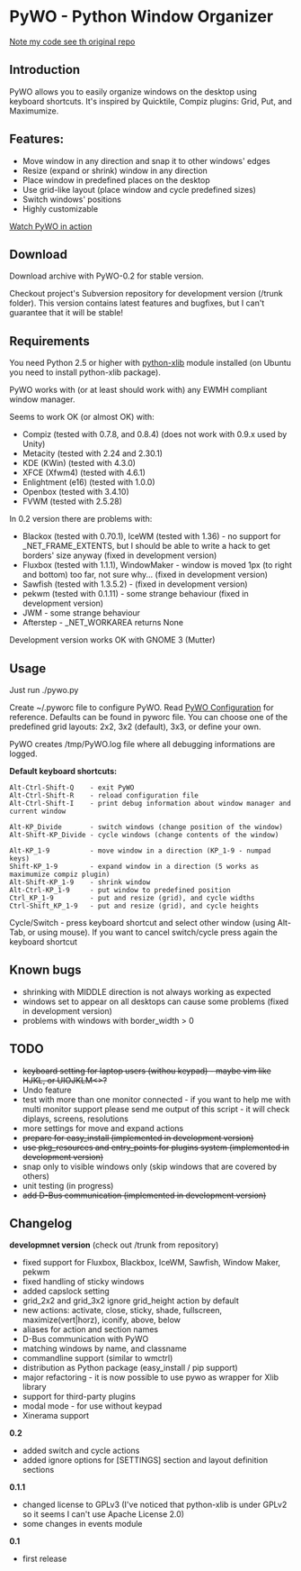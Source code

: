 PyWO - Python Window Organizer
===========

[Note my code see th original repo](https://code.google.com/p/pywo/)


Introduction
------------
PyWO allows you to easily organize windows on the desktop using keyboard shortcuts. It's inspired by Quicktile, Compiz plugins: Grid, Put, and Maximumize.

Features:
-----------
* Move window in any direction and snap it to other windows' edges
* Resize (expand or shrink) window in any direction
* Place window in predefined places on the desktop
* Use grid-like layout (place window and cycle predefined sizes)
* Switch windows' positions
* Highly customizable

[Watch PyWO in action]( https://code.google.com/p/pywo/wiki/PywoInAction)

Download
-------------
Download archive with PyWO-0.2 for stable version.

Checkout project's Subversion repository for development version (/trunk folder). This version contains latest features and bugfixes, but I can't guarantee that it will be stable!

Requirements
------------
You need Python 2.5 or higher with [python-xlib](http://python-xlib.sourceforge.net/) module installed (on Ubuntu you need to install python-xlib package).

PyWO works with (or at least should work with) any EWMH compliant window manager.

Seems to work OK (or almost OK) with:

* Compiz (tested with 0.7.8, and 0.8.4) (does not work with 0.9.x used by Unity)
* Metacity (tested with 2.24 and 2.30.1)
* KDE (KWin) (tested with 4.3.0)
* XFCE (Xfwm4) (tested with 4.6.1)
* Enlightment (e16) (tested with 1.0.0)
* Openbox (tested with 3.4.10)
* FVWM (tested with 2.5.28)

In 0.2 version there are problems with:

* Blackox (tested with 0.70.1), IceWM (tested with 1.36) - no support for _NET_FRAME_EXTENTS, but I should be able to write a hack to get borders' size anyway (fixed in development version)
* Fluxbox (tested with 1.1.1), WindowMaker - window is moved 1px (to right and bottom) too far, not sure why... (fixed in development version)
* Sawfish (tested with 1.3.5.2) - (fixed in development version)
* pekwm (tested with 0.1.11) - some strange behaviour (fixed in development version)
* JWM - some strange behaviour
* Afterstep - _NET_WORKAREA returns None

Development version works OK with GNOME 3 (Mutter)

Usage
----------
Just run ./pywo.py

Create ~/.pyworc file to configure PyWO. Read [PyWO Configuration](https://code.google.com/p/pywo/wiki/PywoConfiguration) for reference. Defaults can be found in pyworc file. You can choose one of the predefined grid layouts: 2x2, 3x2 (default), 3x3, or define your own.

PyWO creates /tmp/PyWO.log file where all debugging informations are logged.

**Default keyboard shortcuts:**

```
Alt-Ctrl-Shift-Q    - exit PyWO
Alt-Ctrl-Shift-R    - reload configuration file
Alt-Ctrl-Shift-I    - print debug information about window manager and current window

Alt-KP_Divide       - switch windows (change position of the window)
Alt-Shift-KP_Divide - cycle windows (change contents of the window)

Alt-KP_1-9          - move window in a direction (KP_1-9 - numpad keys)
Shift-KP_1-9        - expand window in a direction (5 works as maximumize compiz plugin)
Alt-Shift-KP_1-9    - shrink window
Alt-Ctrl-KP_1-9     - put window to predefined position
Ctrl_KP_1-9         - put and resize (grid), and cycle widths
Ctrl-Shift_KP_1-9   - put and resize (grid), and cycle heights
```
Cycle/Switch - press keyboard shortcut and select other window (using Alt-Tab, or using mouse). If you want to cancel switch/cycle press again the keyboard shortcut

Known bugs
-----------
* shrinking with MIDDLE direction is not always working as expected
* windows set to appear on all desktops can cause some problems (fixed in development version)
* problems with windows with border_width > 0

TODO
----------
* ~~keyboard setting for laptop users (withou keypad) - maybe vim like HJKL, or UIOJKLM<>?~~
* Undo feature
* test with more than one monitor connected - if you want to help me with multi monitor support please send me output of this script - it will check diplays, screens, resolutions
* more settings for move and expand actions
* ~~prepare for easy_install (implemented in development version)~~
* ~~use pkg_resources and entry_points for plugins system (implemented in development version)~~
* snap only to visible windows only (skip windows that are covered by others)
* unit testing (in progress)
* ~~add D-Bus communication (implemented in development version)~~

Changelog
-------------
**developmnet version** (check out /trunk from repository)

* fixed support for Fluxbox, Blackbox, IceWM, Sawfish, Window Maker, pekwm
* fixed handling of sticky windows
* added capslock setting
* grid_2x2 and grid_3x2 ignore grid_height action by default
* new actions: activate, close, sticky, shade, fullscreen, maximize(vert|horz), iconify, above, below
* aliases for action and section names
* D-Bus communication with PyWO
* matching windows by name, and classname
* commandline support (similar to wmctrl)
* distribution as Python package (easy_install / pip support)
* major refactoring - it is now possible to use pywo as wrapper for Xlib library
* support for third-party plugins
* modal mode - for use without keypad
* Xinerama support

**0.2**

* added switch and cycle actions
* added ignore options for [SETTINGS] section and layout definition sections

**0.1.1**

* changed license to GPLv3 (I've noticed that python-xlib is under GPLv2 so it seems I can't use Apache License 2.0)
* some changes in events module

**0.1**

* first release
